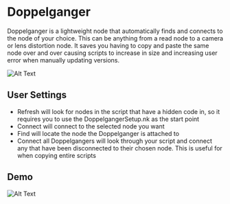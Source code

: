 # Doppelganger

Doppelganger is a lightweight node that automatically finds and connects to the node of your choice. This can be anything from a read node to a camera or lens distortion node. It saves you having to copy and paste the same node over and over causing scripts to increase in size and increasing user error when manually updating versions. 

![Alt Text](https://github.com/GR33NHAL6H/Uploads/blob/main/Screenshot%202024-07-19%20at%2016.36.40.png)

## User Settings
- Refresh will look for nodes in the script that have a hidden code in, so it requires you to use the DoppelgangerSetup.nk as the start point
- Connect will connect to the selected node you want
- Find will locate the node the Doppelganger is attached to
- Connect all Doppelgangers will look through your script and connect any that have been disconnected to their chosen node. This is useful for when copying entire scripts

## Demo
![Alt Text](https://github.com/GR33NHAL6H/Uploads/blob/main/Doppelganger_001.gif)
